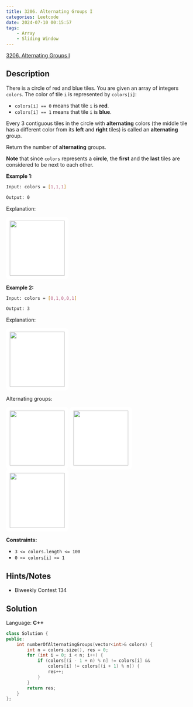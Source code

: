 ```yaml
---
title: 3206. Alternating Groups I
categories: Leetcode
date: 2024-07-10 00:15:57
tags:
    - Array
    - Sliding Window
---
```


[3206. Alternating Groups I](https://leetcode.com/problems/alternating-groups-i/description/)

## Description

There is a circle of red and blue tiles. You are given an array of integers `colors`. The color of tile `i` is represented by `colors[i]`:

- `colors[i] == 0` means that tile `i` is **red**.
- `colors[i] == 1` means that tile `i` is **blue**.

Every 3 contiguous tiles in the circle with **alternating** colors (the middle tile has a different color from its **left** and **right** tiles) is called an **alternating** group.

Return the number of **alternating** groups.

**Note** that since `colors` represents a **circle**, the **first** and the **last** tiles are considered to be next to each other.

**Example 1:**

```bash
Input: colors = [1,1,1]

Output: 0
```

Explanation:

<img alt="" src="https://assets.leetcode.com/uploads/2024/05/16/image_2024-05-16_23-53-171.png" style="width: 150px; height: 150px; padding: 10px; background: rgb(255, 255, 255); border-radius: 0.5rem; --darkreader-inline-bgimage: initial; --darkreader-inline-bgcolor: #242729;" data-darkreader-inline-bgimage="" data-darkreader-inline-bgcolor="">

**Example 2:**

```bash
Input: colors = [0,1,0,0,1]

Output: 3
```

Explanation:

<img alt="" src="https://assets.leetcode.com/uploads/2024/05/16/image_2024-05-16_23-47-491.png" style="width: 150px; height: 150px; padding: 10px; background: rgb(255, 255, 255); border-radius: 0.5rem; --darkreader-inline-bgimage: initial; --darkreader-inline-bgcolor: #242729;" data-darkreader-inline-bgimage="" data-darkreader-inline-bgcolor="">

Alternating groups:

<img alt="" src="https://assets.leetcode.com/uploads/2024/05/16/image_2024-05-16_23-50-441.png" style="width: 150px; height: 150px; padding: 10px; background: rgb(255, 255, 255); border-radius: 0.5rem; --darkreader-inline-bgimage: initial; --darkreader-inline-bgcolor: #242729;" data-darkreader-inline-bgimage="" data-darkreader-inline-bgcolor="">

<img alt="" src="https://assets.leetcode.com/uploads/2024/05/16/image_2024-05-16_23-48-211.png" style="width: 150px; height: 150px; padding: 10px; background: rgb(255, 255, 255); border-radius: 0.5rem; --darkreader-inline-bgimage: initial; --darkreader-inline-bgcolor: #242729;" data-darkreader-inline-bgimage="" data-darkreader-inline-bgcolor="">

<img alt="" src="https://assets.leetcode.com/uploads/2024/05/16/image_2024-05-16_23-49-351.png" style="width: 150px; height: 150px; padding: 10px; background: rgb(255, 255, 255); border-radius: 0.5rem; --darkreader-inline-bgimage: initial; --darkreader-inline-bgcolor: #242729;" data-darkreader-inline-bgimage="" data-darkreader-inline-bgcolor="">

**Constraints:**

- `3 <= colors.length <= 100`
- `0 <= colors[i] <= 1`

## Hints/Notes

- Biweekly Contest 134

## Solution

Language: **C++**

```C++
class Solution {
public:
    int numberOfAlternatingGroups(vector<int>& colors) {
        int n = colors.size(), res = 0;
        for (int i = 0; i < n; i++) {
            if (colors[(i - 1 + n) % n] != colors[i] &&
                colors[i] != colors[(i + 1) % n]) {
                res++;
            }
        }
        return res;
    }
};
```
